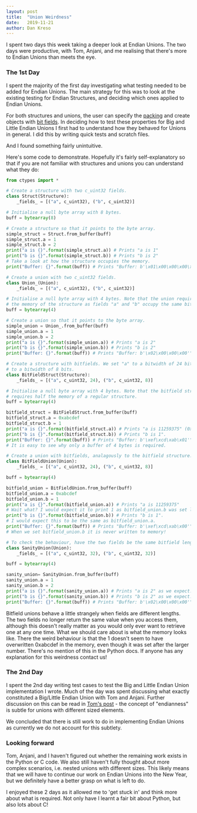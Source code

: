 ```yaml
---
layout: post
title:  "Union Weirdness"
date:   2019-11-21
author: Dan Kreso
---
```



I spent two days this week taking a deeper look at Endian Unions. The two days were productive, with Tom, Anjani, and me realising that there's more to Endian Unions than meets the eye.


### The 1st Day

I spent the majority of the first day investigating what testing needed to be added for Endian Unions. The main strategy for this was to look at the existing testing for Endian Structures, and deciding which ones applied to Endian Unions.

For both structures and unions, the user can specify the [packing](https://docs.python.org/3.8/library/ctypes.html#structure-union-alignment-and-byte-order) and create objects with [bit fields](https://docs.python.org/3.8/library/ctypes.html#bit-fields-in-structures-and-unions). In deciding how to test these properties for Big and Little Endian Unions I first had to understand how they behaved for Unions in general. I did this by writing quick tests and scratch files.

And I found something fairly unintuitive.

Here's some code to demonstrate. Hopefully it's fairly self-explanatory so that if you are not familiar with structures and unions you can understand what they do:

```python
from ctypes import *

# Create a structure with two c_uint32 fields.
class Struct(Structure):
    _fields_ = [("a", c_uint32), ("b", c_uint32)]

# Initialise a null byte array with 8 bytes.
buff = bytearray(8)

# Create a structure so that it points to the byte array.
simple_struct = Struct.from_buffer(buff)
simple_struct.a = 1
simple_struct.b = 2
print("a is {}".format(simple_struct.a)) # Prints "a is 1"
print("b is {}".format(simple_struct.b)) # Prints "b is 2"
# Take a look at how the structure occupies the memory.
print("Buffer: {}".format(buff)) # Prints "Buffer: b'\x01\x00\x00\x00\x02\x00\x00\x00'"

# Create a union with two c_uint32 fields.
class Union_(Union):
    _fields_ = [("a", c_uint32), ("b", c_uint32)]

# Initialise a null byte array with 4 bytes. Note that the union requires half
# the memory of the structure as fields "a" and "b" occupy the same bit of memory.
buff = bytearray(4)

# Create a union so that it points to the byte array.
simple_union = Union_.from_buffer(buff)
simple_union.a = 1
simple_union.b = 2
print("a is {}".format(simple_union.a)) # Prints "a is 2"
print("b is {}".format(simple_union.b)) # Prints "b is 2"
print("Buffer: {}".format(buff)) # Prints "Buffer: b'\x02\x00\x00\x00'"

# Create a structure with bitfields. We set "a" to a bitwidth of 24 bits and "b"
# to a bitwidth of 8 bits.
class BitFieldStruct(Structure):
    _fields_ = [("a", c_uint32, 24), ("b", c_uint32, 8)]

# Initialise a null byte array with 4 bytes. Note that the bitfield structure
# requires half the memory of a regular structure.
buff = bytearray(4)

bitfield_struct = BitFieldStruct.from_buffer(buff)
bitfield_struct.a = 0xabcdef
bitfield_struct.b = 1
print("a is {}".format(bitfield_struct.a)) # Prints "a is 11259375" (0xabcdef in decimal).
print("b is {}".format(bitfield_struct.b)) # Prints "b is 1".
print("Buffer: {}".format(buff)) # Prints "Buffer: b'\xef\xcd\xab\x01'".
# It is easy to see why only a buffer of 4 bytes is required.

# Create a union with bitfields, analagously to the bitfield structure.
class BitFieldUnion(Union):
    _fields_ = [("a", c_uint32, 24), ("b", c_uint32, 8)]

buff = bytearray(4)

bitfield_union = BitFieldUnion.from_buffer(buff)
bitfield_union.a = 0xabcdef
bitfield_union.b = 1
print("a is {}".format(bitfield_union.a)) # Prints "a is 11259375"
# Wait what? I would expect it to print 1 as bitfield_union.b was set last.
print("b is {}".format(bitfield_union.b)) # Prints "b is 1".
# I would expect this to be the same as bitfield_union.a.
print("Buffer: {}".format(buff)) # Prints "Buffer: b'\xef\xcd\xab\x00'".
# When we set bitfield_union.b it is never written to memory!

# To check the behaviour, have the two fields be the same bitfield lengths.
class SanityUnion(Union):
    _fields_ = [("a", c_uint32, 32), ("b", c_uint32, 32)]

buff = bytearray(4)

sanity_union= SanityUnion.from_buffer(buff)
sanity_union.a = 1
sanity_union.b = 2
print("a is {}".format(sanity_union.a)) # Prints "a is 2" as we expect.
print("b is {}".format(sanity_union.b)) # Prints "b is 2" as we expect.
print("Buffer: {}".format(buff)) # Prints "Buffer: b'\x02\x00\x00\x00'" as we expect.
```

Bitfield unions behave a little strangely when fields are different lengths. The two fields no longer return the same value when you access them, although this doesn't really matter as you would only ever want to retrieve one at any one time. What we should care about is what the memory looks like. There the weird behaviour is that the 1 doesn't seem to have overwritten 0xabcdef in the memory, even though it was set after the larger number. There's no mention of this in the Python docs. If anyone has any explanation for this weirdness contact us!

### The 2nd Day

I spent the 2nd day writing test cases to test the Big and Little Endian Union implementation I wrote. Much of the day was spent discussing what exactly constituted a Big/Little Endian Union with Tom and Anjani. Further discussion on this can be read in [Tom's post](./TomasHyland.html) - the concept of "endianness" is subtle for unions with different sized elements.

We concluded that there is still work to do in implementing Endian Unions as currently we do not account for this subtlety.

### Looking forward

Tom, Anjani, and I haven't figured out whether the remaining work exists in the Python or C code. We also still haven't fully thought about more complex scenarios, i.e. nested unions with different sizes. This likely means that we will have to continue our work on Endian Unions into the New Year, but we definitely have a better grasp on what is left to do.

I enjoyed these 2 days as it allowed me to 'get stuck in' and think more about what is required. Not only have I learnt a fair bit about Python, but also lots about C!
